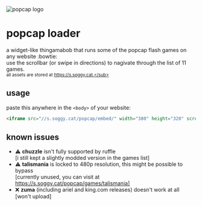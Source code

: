 ![popcap logo](https://raw.githubusercontent.com/cv003/popcap/testing/assets/popcap.png)
# popcap loader
a widget-like thingamabob that runs some of the popcap flash games on any website :bowtie:<br>
use the scrollbar (or swipe in directions) to nagivate through the list of 11 games.<br>
<sub>all assets are stored at https://s.soggy.cat.</sub>
## usage
paste this anywhere in the ``<body>`` of your website:
```html
<iframe src="//s.soggy.cat/popcap/embed/" width="380" height="320" scrolling="no" style="border:0"></iframe>
```
## known issues
- ⚠ **chuzzle** isn't fully supported by ruffle<br>
  [i still kept a slightly modded version in the games list]
- ⚠ **talismania** is locked to 480p resolution, this might be possible to bypass<br>
  [currently unused, you can visit at https://s.soggy.cat/popcap/games/talismania]
- ❌ **zuma** (including ariel and king.com releases) doesn't work at all<br>
  [won't upload]

